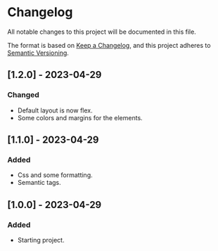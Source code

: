 # Changelog

All notable changes to this project will be documented in this file.

The format is based on [Keep a Changelog](https://keepachangelog.com/en/1.0.0/),
and this project adheres to [Semantic Versioning](https://semver.org/spec/v2.0.0.html).

## [1.2.0] - 2023-04-29

### Changed

- Default layout is now flex.
- Some colors and margins for the elements.

## [1.1.0] - 2023-04-29

### Added

- Css and some formatting.
- Semantic tags. 

## [1.0.0] - 2023-04-29

### Added

- Starting project.